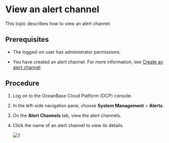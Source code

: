 # View an alert channel

This topic describes how to view an alert channel.

## Prerequisites

* The logged-on user has administrator permissions.

* You have created an alert channel. For more information, see [Create an alert channel](../900.alert-management/1500.create-alarm-channel.md).

## Procedure

1. Log on to the OceanBase Cloud Platform (OCP) console.

2. In the left-side navigation pane, choose **System Management** > **Alerts**.

3. On the **Alert Channels** tab, view the alert channels.

4. Click the name of an alert channel to view its details.

   ![1](https://obbusiness-private.oss-cn-shanghai.aliyuncs.com/doc/img/ocp/401/%E7%BC%96%E8%BE%91%E5%91%8A%E8%AD%A6%E9%80%9A%E9%81%932.png)
